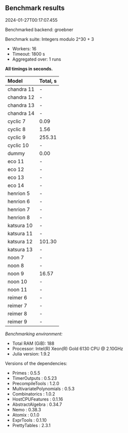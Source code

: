 ## Benchmark results

2024-01-27T00:17:07.455

Benchmarked backend: groebner

Benchmark suite: Integers modulo 2^30 + 3

- Workers: 16
- Timeout: 1800 s
- Aggregated over: 1 runs

**All timings in seconds.**

|Model|Total, s|
|:----|---|
|chandra 11| - |
|chandra 12| - |
|chandra 13| - |
|chandra 14| - |
|cyclic 7|0.09|
|cyclic 8|1.56|
|cyclic 9|255.31|
|cyclic 10| - |
|dummy|0.00|
|eco 11| - |
|eco 12| - |
|eco 13| - |
|eco 14| - |
|henrion 5| - |
|henrion 6| - |
|henrion 7| - |
|henrion 8| - |
|katsura 10| - |
|katsura 11| - |
|katsura 12|101.30|
|katsura 13| - |
|noon 7| - |
|noon 8| - |
|noon 9|16.57|
|noon 10| - |
|noon 11| - |
|reimer 6| - |
|reimer 7| - |
|reimer 8| - |
|reimer 9| - |

*Benchmarking environment:*

* Total RAM (GiB): 188
* Processor: Intel(R) Xeon(R) Gold 6130 CPU @ 2.10GHz
* Julia version: 1.9.2

Versions of the dependencies:

* Primes : 0.5.5
* TimerOutputs : 0.5.23
* PrecompileTools : 1.2.0
* MultivariatePolynomials : 0.5.3
* Combinatorics : 1.0.2
* HostCPUFeatures : 0.1.16
* AbstractAlgebra : 0.34.7
* Nemo : 0.38.3
* Atomix : 0.1.0
* ExprTools : 0.1.10
* PrettyTables : 2.3.1
